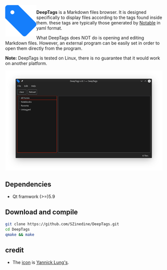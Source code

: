 <img src="DeepTags.png" alt="DeepTags" width="100" align="left" >

**DeepTags** is a Markdown files browser. It is designed specifically to display files according to the tags found inside them. these tags are typically those generated by [Notable](https://github.com/notable/notable) in yaml format.

What DeepTags does NOT do is opening and editing Markdown files. However, an external program can be easily set in order to open them directly from the program.

**Note:** DeepTags is tested on Linux, there is no guarantee that it would work on another platform.

![Screenshot of DeepTags on a Linux machine running plasma 5](Screenshot.png)

## Dependencies

- Qt framwork (>=)5.9


## Download and compile

```bash
git clone https://github.com/SZinedine/DeepTags.git
cd DeepTags
qmake && make
```

## credit
- The [icon](https://www.iconfinder.com/icons/314740/tag_icon) is [Yannick Lung's](https://www.iconfinder.com/yanlu).
